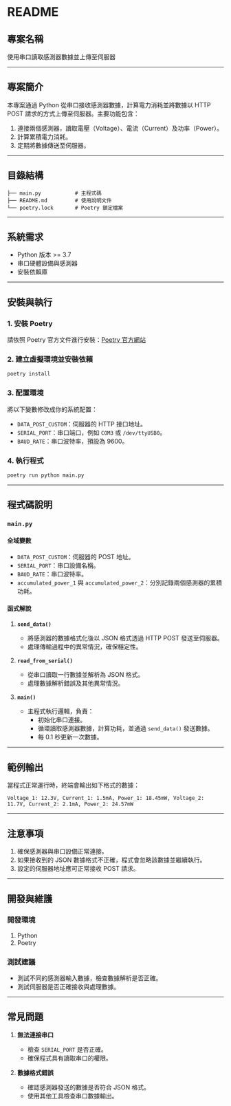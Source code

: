 # README

## 專案名稱

使用串口讀取感測器數據並上傳至伺服器

---

## 專案簡介

本專案通過 Python 從串口接收感測器數據，計算電力消耗並將數據以 HTTP POST 請求的方式上傳至伺服器。主要功能包含：

1. 連接兩個感測器，讀取電壓（Voltage）、電流（Current）及功率（Power）。
2. 計算累積電力消耗。
3. 定期將數據傳送至伺服器。

---

## 目錄結構

```plaintext
├── main.py           # 主程式碼
├── README.md         # 使用說明文件
└── poetry.lock       # Poetry 鎖定檔案
```

---

## 系統需求

- Python 版本 >= 3.7
- 串口硬體設備與感測器
- 安裝依賴庫

---

## 安裝與執行

### 1. 安裝 Poetry

請依照 Poetry 官方文件進行安裝：[Poetry 官方網站](https://python-poetry.org/docs/)

### 2. 建立虛擬環境並安裝依賴

```bash
poetry install
```

### 3. 配置環境

將以下變數修改成你的系統配置：

- `DATA_POST_CUSTOM`：伺服器的 HTTP 接口地址。
- `SERIAL_PORT`：串口端口，例如 `COM3` 或 `/dev/ttyUSB0`。
- `BAUD_RATE`：串口波特率，預設為 9600。

### 4. 執行程式

```bash
poetry run python main.py
```

---

## 程式碼說明

### `main.py`

#### 全域變數

- `DATA_POST_CUSTOM`：伺服器的 POST 地址。
- `SERIAL_PORT`：串口設備名稱。
- `BAUD_RATE`：串口波特率。
- `accumulated_power_1` 與 `accumulated_power_2`：分別記錄兩個感測器的累積功耗。

#### 函式解說

1. **`send_data()`**
   - 將感測器的數據格式化後以 JSON 格式透過 HTTP POST 發送至伺服器。
   - 處理傳輸過程中的異常情況，確保穩定性。

2. **`read_from_serial()`**
   - 從串口讀取一行數據並解析為 JSON 格式。
   - 處理數據解析錯誤及其他異常情況。

3. **`main()`**
   - 主程式執行邏輯，負責：
     - 初始化串口連接。
     - 循環讀取感測器數據，計算功耗，並通過 `send_data()` 發送數據。
     - 每 0.1 秒更新一次數據。

---

## 範例輸出

當程式正常運行時，終端會輸出如下格式的數據：

```plaintext
Voltage_1: 12.3V, Current_1: 1.5mA, Power_1: 18.45mW, Voltage_2: 11.7V, Current_2: 2.1mA, Power_2: 24.57mW
```

---

## 注意事項

1. 確保感測器與串口設備正常連接。
2. 如果接收到的 JSON 數據格式不正確，程式會忽略該數據並繼續執行。
3. 設定的伺服器地址應可正常接收 POST 請求。

---

## 開發與維護

### 開發環境

1. Python
2. Poetry

### 測試建議

- 測試不同的感測器輸入數據，檢查數據解析是否正確。
- 測試伺服器是否正確接收與處理數據。

---

## 常見問題

1. **無法連接串口**
   - 檢查 `SERIAL_PORT` 是否正確。
   - 確保程式具有讀取串口的權限。

2. **數據格式錯誤**
   - 確認感測器發送的數據是否符合 JSON 格式。
   - 使用其他工具檢查串口數據輸出。